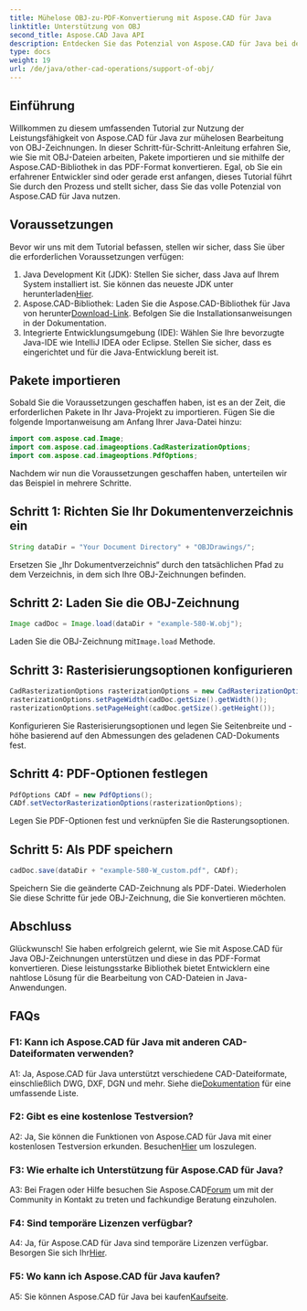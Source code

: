 ```yaml
---
title: Mühelose OBJ-zu-PDF-Konvertierung mit Aspose.CAD für Java
linktitle: Unterstützung von OBJ
second_title: Aspose.CAD Java API
description: Entdecken Sie das Potenzial von Aspose.CAD für Java bei der nahtlosen Bearbeitung von OBJ-Zeichnungen. Konvertieren Sie mit unserer Schritt-für-Schritt-Anleitung mühelos in PDF.
type: docs
weight: 19
url: /de/java/other-cad-operations/support-of-obj/
---
```

## Einführung

Willkommen zu diesem umfassenden Tutorial zur Nutzung der Leistungsfähigkeit von Aspose.CAD für Java zur mühelosen Bearbeitung von OBJ-Zeichnungen. In dieser Schritt-für-Schritt-Anleitung erfahren Sie, wie Sie mit OBJ-Dateien arbeiten, Pakete importieren und sie mithilfe der Aspose.CAD-Bibliothek in das PDF-Format konvertieren. Egal, ob Sie ein erfahrener Entwickler sind oder gerade erst anfangen, dieses Tutorial führt Sie durch den Prozess und stellt sicher, dass Sie das volle Potenzial von Aspose.CAD für Java nutzen.

## Voraussetzungen

Bevor wir uns mit dem Tutorial befassen, stellen wir sicher, dass Sie über die erforderlichen Voraussetzungen verfügen:
1. Java Development Kit (JDK): Stellen Sie sicher, dass Java auf Ihrem System installiert ist. Sie können das neueste JDK unter herunterladen[Hier](https://www.oracle.com/java/technologies/javase-downloads.html).
2.  Aspose.CAD-Bibliothek: Laden Sie die Aspose.CAD-Bibliothek für Java von herunter[Download-Link](https://releases.aspose.com/cad/java/). Befolgen Sie die Installationsanweisungen in der Dokumentation.
3. Integrierte Entwicklungsumgebung (IDE): Wählen Sie Ihre bevorzugte Java-IDE wie IntelliJ IDEA oder Eclipse. Stellen Sie sicher, dass es eingerichtet und für die Java-Entwicklung bereit ist.

## Pakete importieren

Sobald Sie die Voraussetzungen geschaffen haben, ist es an der Zeit, die erforderlichen Pakete in Ihr Java-Projekt zu importieren. Fügen Sie die folgende Importanweisung am Anfang Ihrer Java-Datei hinzu:

```java
import com.aspose.cad.Image;
import com.aspose.cad.imageoptions.CadRasterizationOptions;
import com.aspose.cad.imageoptions.PdfOptions;
```

Nachdem wir nun die Voraussetzungen geschaffen haben, unterteilen wir das Beispiel in mehrere Schritte.

## Schritt 1: Richten Sie Ihr Dokumentenverzeichnis ein

```java
String dataDir = "Your Document Directory" + "OBJDrawings/";
```

Ersetzen Sie „Ihr Dokumentverzeichnis“ durch den tatsächlichen Pfad zu dem Verzeichnis, in dem sich Ihre OBJ-Zeichnungen befinden.

## Schritt 2: Laden Sie die OBJ-Zeichnung

```java
Image cadDoc = Image.load(dataDir + "example-580-W.obj");
```

 Laden Sie die OBJ-Zeichnung mit`Image.load` Methode.

## Schritt 3: Rasterisierungsoptionen konfigurieren

```java
CadRasterizationOptions rasterizationOptions = new CadRasterizationOptions();
rasterizationOptions.setPageWidth(cadDoc.getSize().getWidth());
rasterizationOptions.setPageHeight(cadDoc.getSize().getHeight());
```

Konfigurieren Sie Rasterisierungsoptionen und legen Sie Seitenbreite und -höhe basierend auf den Abmessungen des geladenen CAD-Dokuments fest.

## Schritt 4: PDF-Optionen festlegen

```java
PdfOptions CADf = new PdfOptions();
CADf.setVectorRasterizationOptions(rasterizationOptions);
```

Legen Sie PDF-Optionen fest und verknüpfen Sie die Rasterungsoptionen.

## Schritt 5: Als PDF speichern

```java
cadDoc.save(dataDir + "example-580-W_custom.pdf", CADf);
```

Speichern Sie die geänderte CAD-Zeichnung als PDF-Datei.
Wiederholen Sie diese Schritte für jede OBJ-Zeichnung, die Sie konvertieren möchten.

## Abschluss

Glückwunsch! Sie haben erfolgreich gelernt, wie Sie mit Aspose.CAD für Java OBJ-Zeichnungen unterstützen und diese in das PDF-Format konvertieren. Diese leistungsstarke Bibliothek bietet Entwicklern eine nahtlose Lösung für die Bearbeitung von CAD-Dateien in Java-Anwendungen.

## FAQs

### F1: Kann ich Aspose.CAD für Java mit anderen CAD-Dateiformaten verwenden?

 A1: Ja, Aspose.CAD für Java unterstützt verschiedene CAD-Dateiformate, einschließlich DWG, DXF, DGN und mehr. Siehe die[Dokumentation](https://reference.aspose.com/cad/java/) für eine umfassende Liste.

### F2: Gibt es eine kostenlose Testversion?

A2: Ja, Sie können die Funktionen von Aspose.CAD für Java mit einer kostenlosen Testversion erkunden. Besuchen[Hier](https://releases.aspose.com/) um loszulegen.

### F3: Wie erhalte ich Unterstützung für Aspose.CAD für Java?

 A3: Bei Fragen oder Hilfe besuchen Sie Aspose.CAD[Forum](https://forum.aspose.com/c/cad/19) um mit der Community in Kontakt zu treten und fachkundige Beratung einzuholen.

### F4: Sind temporäre Lizenzen verfügbar?

 A4: Ja, für Aspose.CAD für Java sind temporäre Lizenzen verfügbar. Besorgen Sie sich Ihr[Hier](https://purchase.aspose.com/temporary-license/).

### F5: Wo kann ich Aspose.CAD für Java kaufen?

A5: Sie können Aspose.CAD für Java bei kaufen[Kaufseite](https://purchase.aspose.com/buy).